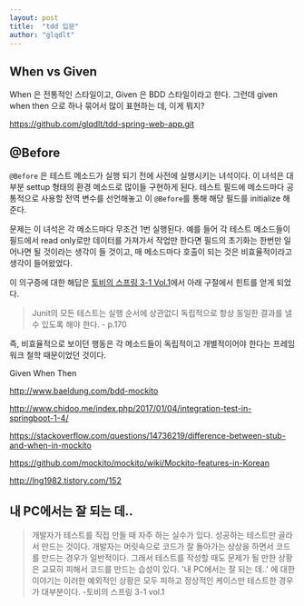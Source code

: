 ```yaml
---
layout: post
title:  "tdd 입문"
author: "glqdlt"
---
```


## When vs Given


When 은 전통적인 스타일이고, Given 은 BDD 스타일이라고 한다.
그런데 given when then 으로 하나 묶어서 많이 표현하는 데, 이게 뭐지?


https://github.com/glqdlt/tdd-spring-web-app.git


## @Before 

```@Before``` 은 테스트 메소드가 실행 되기 전에 사전에 실행시키는 녀석이다. 이 녀석은 대부분 settup 형태의 환경 메소드로 많이들 구현하게 된다. 테스트 필드에 메소드마다 공통적으로 사용할 전역 변수를 선언해놓고 이 ```@Before```를 통해 해당 필드를 initialize 해준다. 

문제는 이 녀석은 각 메소드마다 무조건 1번 실행된다. 예를 들어 각 테스트 메소드들이 필드에서 read only로만 데이터를 가져가서 작업만 한다면 필드의 초기화는 한번만 일어나면 될 것이라는 생각이 들 것이고, 매 메소드마다 호출이 되는 것은 비효율적이라고 생각이 들어왔었다.

이 의구증에 대한 해답은 [토비의 스프링 3-1 Vol.1](#)에서 아래 구절에서 힌트를 얻게 되었다.

 > Junit의 모든 테스트는 실행 순서에 상관없디 독립적으로 항상 동일한 결과를 낼 수 있도록 해야 한다. - p.170

 즉, 비효율적으로 보이던 행동은 각 메소드들이 독립적이고 개별적이어야 한다는 프레임워크 철학 때문이었던 것이다. 



 

Given When Then

http://www.baeldung.com/bdd-mockito

http://www.chidoo.me/index.php/2017/01/04/integration-test-in-springboot-1-4/

https://stackoverflow.com/questions/14736219/difference-between-stub-and-when-in-mockito

https://github.com/mockito/mockito/wiki/Mockito-features-in-Korean

http://lng1982.tistory.com/152


## 내 PC에서는 잘 되는 데..

> 개발자가 테스트를 직접 만들 때 자주 하는 실수가 있다. 성공하는 테스트만 골라서 만드는 것이다. 개발자는 머릿속으로 코드가 잘 돌아가는 상상을 하면서 코드를 만드는 경우가 일반적이다. 그래서 테스트를 작성할 때도 문제가 될 만한 상황은 교묘히 피해서 코드를 만드는 습성이 있다.
'내 PC에서는 잘 되는 데..' 에 대한 이야기는 이러한 예외적인 상황은 모두 피하고 정상적인 케이스만 테스트한 경우가 대부분이다. -토비의 스프링 3-1 vol.1



